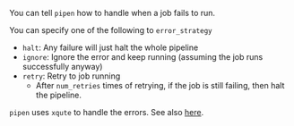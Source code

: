 You can tell `pipen` how to handle when a job fails to run.

You can specify one of the following to `error_strategy`

- `halt`: Any failure will just halt the whole pipeline
- `ignore`: Ignore the error and keep running (assuming the job runs successfully anyway)
- `retry`: Retry to job running
  - After `num_retries` times of retrying, if the job is still failing, then halt the pipeline.

`pipen` uses `xqute` to handle the errors. See also [here][1].

[1]: https://pwwang.github.io/xqute/api/xqute.defaults/#xqute.defaults.JobErrorStrategy
